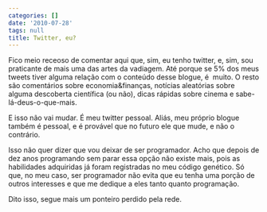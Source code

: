 ```yaml
---
categories: []
date: '2010-07-28'
tags: null
title: Twitter, eu?
---
```


Fico meio receoso de comentar aqui que, sim, eu tenho twitter, e, sim, sou praticante de mais uma das artes da vadiagem. Até porque se 5% dos meus tweets tiver alguma relação com o conteúdo desse blogue, é  muito. O resto são comentários sobre economia&finanças, notícias aleatórias sobre alguma descoberta científica (ou não), dicas rápidas sobre cinema e sabe-lá-deus-o-que-mais.

E isso não vai mudar. É meu twitter pessoal. Aliás, meu próprio blogue também é pessoal, e é provável que no futuro ele que mude, e não o contrário.

Isso não quer dizer que vou deixar de ser programador. Acho que depois de dez anos programando sem parar essa opção não existe mais, pois as habilidades adquiridas já foram registradas no meu código genético. Só que, no meu caso, ser programador não evita que eu tenha uma porção de outros interesses e que me dedique a eles tanto quanto programação.

Dito isso, segue mais um ponteiro perdido pela rede.